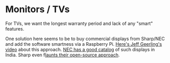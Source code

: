 # Monitors / TVs

For TVs, we want the longest warranty period and lack of any "smart" features.&#x20;

One solution here seems to be to buy commercial displays from Sharp/NEC and add the software smartness via a Raspberry Pi. [Here's Jeff Geerling's video](https://www.youtube.com/watch?v=-epPf7D8oMk) about this approach. [NEC has a good catalog](https://in.nec.com/en_IN/solutions_services/display_solutions/large_format_displays/index.html) of such displays in India. Sharp even f[launts their open-source approach](https://www.sharpnecdisplays.us/system-on-a-chip).


